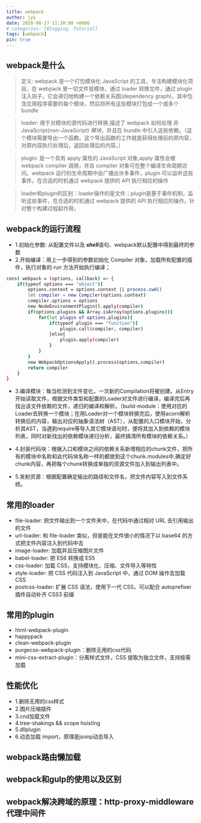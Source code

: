```yaml
---
title: webpack
author: jyy
date: 2020-08-27 11:20:00 +0800
# categories: [Blogging, Tutorial]
tags: [webpack]
pin: true
---
```


## webpack是什么

>定义: webpack 是一个打包模块化 JavaScript 的工具，专注构建模块化项目，在 webpack 里一切文件皆模块，通过 loader 转换文件，通过 plugin 注入钩子，它会递归地构建一个依赖关系图(dependency graph)，其中包含应用程序需要的每个模块，然后将所有这些模块打包成一个或多个 bundle

>loader: 用于对模块的源代码进行转换,描述了 webpack 如何处理 非 JavaScript(non-JavaScript) _模块_，并且在 bundle 中引入这些依赖。（这个模块需要导出一个函数。这个导出函数的工作就是获得处理前的原内容，对原内容执行处理后，返回处理后的内容。）

>plugin: 是一个具有 apply 属性的 JavaScript 对象,apply 属性会被 webpack compiler 调用，并且 compiler 对象可在整个编译生命周期访问。webpack 运行的生命周期中会广播出许多事件，plugin 可以监听这些事件，在合适的时机通过 webpack 提供的 API 执行相应的操作

> loader和plugin的区别：loader操作的是文件；plugin是基于事件机制，监听这些事件，在合适的时机通过 webpack 提供的 API 执行相应的操作。针对整个构建过程起作用，
## webpack的运行流程

- 1.初始化参数: 从配置文件以及 ***shell***语句、webpack默认配置中得到最终的参数
- 2.开始编译：用上一步得到的参数初始化 Compiler 对象，加载所有配置的插件，执行对象的 run 方法开始执行编译；

```sh
const webpack = (options, callback) => {
    if(typeof options === "object"){
        options.context = options.context || process.cwd()
        let compiler = new Compiler(options.context)
        compiler.options = options
        new NodeEnvironmentPlugin().apply(compiler)
        if(options.plugins && Array.isArray(options.plugins)){
            for(let plugin of options.plugins){
                if(typeof plugin === "function"){
                    plugin.call(compiler, compiler)
                }else{
                    plugin.apply(compiler)
                }
            }
        }
        new WebpackOptionsApply().process(options,compiler)
        return compiler
    }
}
```

- 3.编译模块：每当检测到文件变化，一次新的Compilation将被创建。从Entry开始读取文件，根据文件类型和配置的Loader对文件进行编译，编译完后再找出该文件依赖的文件，递归的编译和解析。（build-module：使用对应的Loader去转换一个模块；在用Loader对一个模块转换完后，使用acorn解析转换后的内容，输出对应的抽象语法树（AST），从配置的入口模块开始，分析其AST，当遇到require等导入其它模块语句时，便将其加入到依赖的模块列表，同时对新找出的依赖模块递归分析，最终搞清所有模块的依赖关系。）

- 4.封装代码块：根据入口和模块之间的依赖关系新增相应的chunk文件，把所有的模块中名称和此代码块名称一样的都放到这个chunk.modules中,确定好chunk内容，再把每个chunk转换成单独的资源文件加入到输出列表中。
- 5.发射资源：根据配置确定输出的路径和文件名，把文件内容写入到文件系统。

## 常用的loader
- file-loader: 把文件输出到一个文件夹中，在代码中通过相对 URL 去引用输出的文件
- url-loader: 和 file-loader 类似，但是能在文件很小的情况下以 base64 的方式把文件内容注入到代码中去
- image-loader: 加载并且压缩图片文件
- babel-loader: 把 ES6 转换成 ES5
- css-loader: 加载 CSS，支持模块化、压缩、文件导入等特性
- style-loader: 把 CSS 代码注入到 JavaScript 中，通过 DOM 操作去加载 CSS
- postcss-loader: 扩展 CSS 语法，使用下一代 CSS，可以配合 autoprefixer 插件自动补齐 CSS3 前缀


## 常用的plugin
- html-webpack-plugin
- happypack
- clean-webpack-plugin
- purgecss-webpack-plugin：删除无用的css代码
- mini-css-extract-plugin：分离样式文件，CSS 提取为独立文件，支持按需加载

## 性能优化
- 1.删除无用的css样式
- 2.图片压缩插件
- 3.cnd加载文件
- 4.tree-shakings && scope hoisting
- 5.dllplugin
- 6.动态加载 import，原理是jsonp动态导入


## webpack路由懒加载

## webpack和gulp的使用以及区别

## webpack解决跨域的原理：http-proxy-middleware代理中间件



